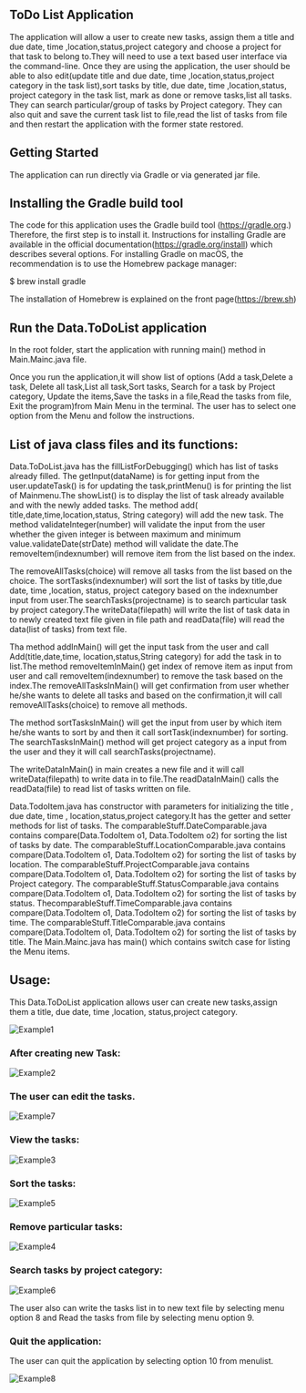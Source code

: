 ## ToDo List Application

The application will allow a user to create new tasks, assign them a title and due date, time ,location,status,project
category and choose a project for that task to belong to.They will need to use a text based user interface via the
command-line. Once they are using the application, the user should be able to also edit(update title and due date, time
,location,status,project category in the task list),sort tasks by title, due date, time ,location,status, project
category in the task list, mark as done or remove tasks,list all tasks. They can search particular/group of tasks by
Project category. They can also quit and save the current task list to file,read the list of tasks from file and then
restart the application with the former state restored.

## Getting Started

The application can run directly via Gradle or via generated jar file.

## Installing the Gradle build tool

The code for this application uses the Gradle build tool (https://gradle.org.)
Therefore, the first step is to install it. Instructions for installing Gradle are available in the official
documentation(https://gradle.org/install)
which describes several options. For installing Gradle on macOS, the recommendation is to use the Homebrew package
manager:

$ brew install gradle

The installation of Homebrew is explained on the front page(https://brew.sh)

## Run the Data.ToDoList application

In the root folder, start the application with running main() method in Main.Mainc.java file.

Once you run the application,it will show list of options (Add a task,Delete a task, Delete all task,List all task,Sort
tasks, Search for a task by Project category, Update the items,Save the tasks in a file,Read the tasks from file, Exit
the program)from Main Menu in the terminal. The user has to select one option from the Menu and follow the instructions.

## List of java class files and its functions:

Data.ToDoList.java has the fillListForDebugging() which has list of tasks already filled. The getInput(dataName) is for
getting input from the user.updateTask() is for updating the task,printMenu() is for printing the list of Mainmenu.The
showList() is to display the list of task already available and with the newly added tasks. The method add(
title,date,time,location,status, String category) will add the new task. The method validateInteger(number) will
validate the input from the user whether the given integer is between maximum and minimum value.validateDate(strDate)
method will validate the date.The removeItem(indexnumber) will remove item from the list based on the index.

The removeAllTasks(choice) will remove all tasks from the list based on the choice. The sortTasks(indexnumber) will sort
the list of tasks by title,due date, time ,location, status, project category based on the indexnumber input from
user.The searchTasks(projectname)
is to search particular task by project category.The writeData(filepath) will write the list of task data in to newly
created text file given in file path and readData(file)
will read the data(list of tasks) from text file.

Tha method addInMain() will get the input task from the user and call Add(title,date,time, location,status,String
category) for add the task in to list.The method removeItemInMain() get index of remove item as input from user and call
removeItem(indexnumber) to remove the task based on the index.The removeAllTasksInMain() will get confirmation from user
whether he/she wants to delete all tasks and based on the confirmation,it will call removeAllTasks(choice) to remove all
methods.

The method sortTasksInMain() will get the input from user by which item he/she wants to sort by and then it call
sortTask(indexnumber) for sorting. The searchTasksInMain() method will get project category as a input from the user and
they it will call searchTasks(projectname).

The writeDataInMain() in main creates a new file and it will call writeData(filepath)
to write data in to file.The readDataInMain() calls the readData(file) to read list of tasks written on file.

Data.TodoItem.java has constructor with parameters for initializing the title , due date, time , location,status,project
category.It has the getter and setter methods for list of tasks. The comparableStuff.DateComparable.java contains
compare(Data.TodoItem o1, Data.TodoItem o2) for sorting the list of tasks by date. The
comparableStuff.LocationComparable.java contains compare(Data.TodoItem o1, Data.TodoItem o2) for sorting the list of
tasks by location. The comparableStuff.ProjectComparable.java contains compare(Data.TodoItem o1, Data.TodoItem o2) for
sorting the list of tasks by Project category. The comparableStuff.StatusComparable.java contains compare(Data.TodoItem
o1, Data.TodoItem o2) for sorting the list of tasks by status. ThecomparableStuff.TimeComparable.java contains 
compare(Data.TodoItem o1, Data.TodoItem o2) for sorting the list of tasks by time. 
The comparableStuff.TitleComparable.java contains compare(Data.TodoItem o1, Data.TodoItem o2) for sorting the list of
tasks by title. The Main.Mainc.java has main() which contains switch case for listing the Menu items.

## Usage:

This Data.ToDoList application allows user can create new tasks,assign them a title, due date, time ,location,
status,project category.

![Example1](Screenshots/Example1.png)

### After creating new Task:

![Example2](Screenshots/Example2.png)

### The user can edit the tasks.

![Example7](Screenshots/Example7.png)

### View the tasks:

![Example3](Screenshots/Example3.png)

### Sort the tasks:

![Example5](Screenshots/Example5.png)

### Remove particular tasks:

![Example4](Screenshots/Example4.png)

### Search tasks by project category:

![Example6](Screenshots/Example6.png)

The user also can write the tasks list in to new text file by selecting menu option 8 and Read the tasks from file by
selecting menu option 9.

### Quit the application:

The user can quit the application by selecting option 10 from menulist.

![Example8](Screenshots/Example8.png)
































